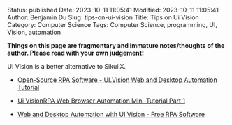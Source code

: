 Status: published
Date: 2023-10-11 11:05:41
Modified: 2023-10-11 11:05:41
Author: Benjamin Du
Slug: tips-on-ui-vision
Title: Tips on Ui Vision
Category: Computer Science
Tags: Computer Science, programming, UI, Vision, automation

**Things on this page are fragmentary and immature notes/thoughts of the author. Please read with your own judgement!**

UI Vision is a better alternative to SikuliX.

- [Open-Source RPA Software - UI.Vision Web and Desktop Automation Tutorial](https://www.youtube.com/watch?v=yzVc13QdGxw)

- [Ui VisionRPA Web Browser Automation Mini-Tutorial Part 1](https://www.youtube.com/watch?v=KzQlIAToqGc&list=PLb25fHVbcmubS7TONUSb1S01YY4_YQpTS)

- [Web and Desktop Automation with UI Vision - Free RPA Software](https://www.youtube.com/watch?v=wH0MLIUdD-Q)
